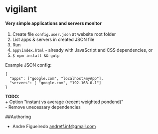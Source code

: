 # vigilant
#### Very simple applications and servers monitor

1. Create file `config.user.json` at website root folder
2. List apps & servers in created JSON file
3. Run
  1. `app\index.html` - already with JavaScript and CSS dependencies, or
  2. `$ npm install && gulp`

Example JSON config:
```
{
  "apps": ["google.com", "localhost/myApp"],
  "servers": [ "google.com", "192.168.0.1"]
}
```

**TODO:**<br>
\+ Option "instant vs average (recent weighted pondend)"<br>
\- Remove unecessary dependencies

##Authoring
- Andre Figueiredo <andretf.inf@gmail.com>
